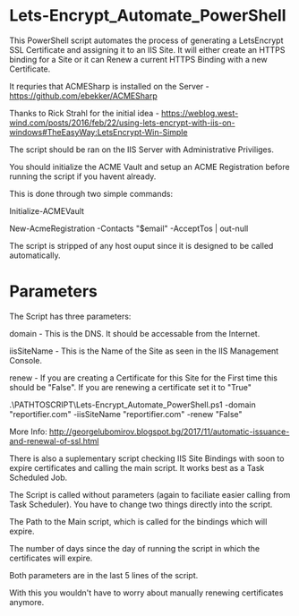 # Lets-Encrypt_Automate_PowerShell

This PowerShell script automates the process of generating a LetsEncrypt SSL Certificate and assigning it to an IIS Site. It will either create an HTTPS binding for a Site or it can Renew a current HTTPS Binding with a new Certificate.

It requries that ACMESharp is installed on the Server - https://github.com/ebekker/ACMESharp

Thanks to Rick Strahl for the initial idea - https://weblog.west-wind.com/posts/2016/feb/22/using-lets-encrypt-with-iis-on-windows#TheEasyWay:LetsEncrypt-Win-Simple 

The script should be ran on the IIS Server with Administrative Priviliges.

You should initialize the ACME Vault and setup an ACME Registration before running the script if you havent already. 

This is done through two simple commands:

Initialize-ACMEVault

New-AcmeRegistration -Contacts "$email" -AcceptTos | out-null

The script is stripped of any host ouput since it is designed to be called automatically.

# Parameters

The Script has three parameters:

domain - This is the DNS. It should be accessable from the Internet.

iisSiteName - This is the Name of the Site as seen in the IIS Management Console.

renew - If you are creating a Certificate for this Site for the First time this should be "False". If you are renewing a certificate set it to "True"

.\PATHTOSCRIPT\Lets-Encrypt_Automate_PowerShell.ps1 -domain "reportifier.com" -iisSiteName "reportifier.com" -renew "False"

More Info: http://georgelubomirov.blogspot.bg/2017/11/automatic-issuance-and-renewal-of-ssl.html

There is also a suplementary script checking IIS Site Bindings with soon to expire certificates and calling the main script. It works best as a Task Scheduled Job.

The Script is called without parameters (again to faciliate easier calling from Task Scheduler). You have to change two things directly into the script.

The Path to the Main script, which is called for the bindings which will expire.

The number of days since the day of running the script in which the certificates will expire.

Both parameters are in the last 5 lines of the script.

With this you wouldn't have to worry about manually renewing certificates anymore.